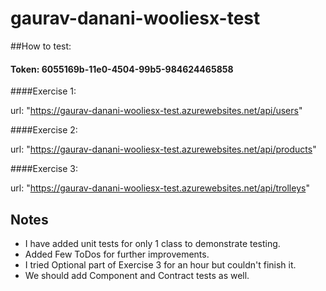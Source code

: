 # gaurav-danani-wooliesx-test
##How to test:
#### Token: 6055169b-11e0-4504-99b5-984624465858

####Exercise 1:

url: "https://gaurav-danani-wooliesx-test.azurewebsites.net/api/users"

####Exercise 2:

url: "https://gaurav-danani-wooliesx-test.azurewebsites.net/api/products"

####Exercise 3:

url: "https://gaurav-danani-wooliesx-test.azurewebsites.net/api/trolleys" 

## Notes 
* I have added unit tests for only 1 class to demonstrate testing.
* Added Few ToDos for further improvements.
* I tried Optional part of Exercise 3 for an hour but couldn't finish it.
* We should add Component and Contract tests as well.
